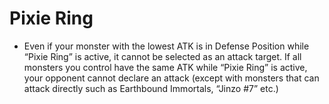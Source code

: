 # Pixie Ring

*   Even if your monster with the lowest ATK is in Defense Position while “Pixie Ring” is active, it cannot be selected as an attack target. If all monsters you control have the same ATK while “Pixie Ring” is active, your opponent cannot declare an attack (except with monsters that can attack directly such as Earthbound Immortals, “Jinzo #7” etc.)
